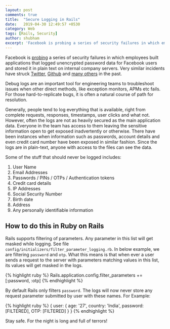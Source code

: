 ```yaml
---
layout: post
comments: true
title:  "Secure Logging in Rails"
date:   2019-04-30 12:49:57 +0530
category: Web
tags: [Rails, Security]
author: shubham
excerpt: 'Facebook is probing a series of security failures in which employees built applications that logged unencrypted password data for Facebook users and stored it in plain text on internal company servers. Very similar incidents have struck Twitter, Github and many others in the past.'
---
```


Facebook is <a href="https://krebsonsecurity.com/2019/03/facebook-stored-hundreds-of-millions-of-user-passwords-in-plain-text-for-years/">probing</a> a series of security failures in which employees built applications that logged unencrypted password data for Facebook users and stored it in plain text on internal company servers. Very similar incidents have struck <a href="https://www.theverge.com/2018/5/3/17316684/twitter-password-bug-security-flaw-exposed-change-now">Twitter</a>, <a href="https://www.theinquirer.net/inquirer/news/3031566/github-bug-exposed-user-passwords-in-plaintext">Github</a> and <a href="https://plaintextoffenders.com/">many others</a> in the past.

Debug logs are an important tool for engineering teams to troubleshoot issues when other direct methods, like exception monitors, APMs etc fails. For those hard-to-replicate bugs, it is often a natural course of path for resolution.

Generally, people tend to log everything that is available, right from complete requests, responses, timestamps, user clicks and what not. However, often the logs are not as heavily secured as the main application data. Everyone in the team has access to them leaving the sensitive information open to get exposed inadvertently or otherwise. There have been instances when information such as passwords, account details and even credit card number have been exposed in similar fashion. Since the logs are in plain-text, anyone with access to the files can see the data.

Some of the stuff that should never be logged includes:

1. User Name
2. Email Addresses
3. Passwords / PINs / OTPs / Authentication tokens
4. Credit card details
5. IP Addresses
6. Social Security Number
7. Birth date
8. Address
9. Any personally identifiable information

## How to do this in Ruby on Rails

Rails supports filtering of parameters. Any parameter in this list will get masked while logging. See file `config/initializers/filter_parameter_logging.rb`. In below example, we are filtering `password` and `otp`. What this means is that when ever a user sends a request to the server with parameters matching values in this list, its values will get masked in the logs.

{% highlight ruby %}
  Rails.application.config.filter_parameters += [:password, :otp]
{% endhighlight %}

By default Rails only filters `password`. The logs will now never store any request parameter submitted by user with these names. For Example:

{% highlight ruby %}
  {
    user: { age: '27', country: 'India', password: [FILTERED], OTP: [FILTERED] }
  }
{% endhighlight %}

Stay safe. For the night is long and full of terrors!
